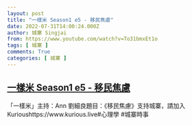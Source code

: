 ```yaml
---
layout: post
title: "一樣米 Season1 e5 - 移民焦慮"
date: 2022-07-31T14:00:24.000Z
author: 城寨 Singjai
from: https://www.youtube.com/watch?v=To31bmxEt1o
tags: [ 城寨 ]
comments: True
categories: [ 城寨 ]
---
```

<!--1659276024000-->
[一樣米 Season1 e5 - 移民焦慮](https://www.youtube.com/watch?v=To31bmxEt1o)
------

<div>
「一樣米」主持：Ann 劉細良題目：《移民焦慮》支持城寨，請加入Kurioushttps://www.kurious.live#心理學 #城寨時事
</div>
